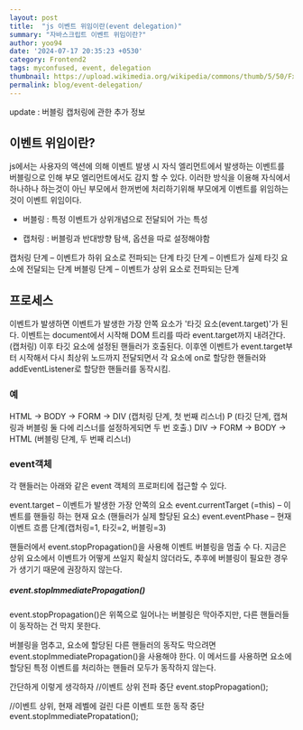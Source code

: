 ```yaml
---
layout: post
title:  "js 이벤트 위임이란(event delegation)"
summary: "자바스크립트 이벤트 위임이란?"
author: yoo94
date: '2024-07-17 20:35:23 +0530'
category: Frontend2
tags: myconfused, event, delegation
thumbnail: https://upload.wikimedia.org/wikipedia/commons/thumb/5/50/Fxemoji_u2049.svg/255px-Fxemoji_u2049.svg.png
permalink: blog/event-delegation/
---
```

update : 버블링 캡처링에 관한 추가 정보

## 이벤트 위임이란?
js에서는 사용자의 액션에 의해 이벤트 발생 시 자식 엘리먼트에서 발생하는 이벤트를 버블링으로 인해 부모 엘리먼트에서도 감지 할 수 있다. 
이러한 방식을 이용해 자식에서 하나하나 하는것이 아닌 부모에서 한꺼번에 처리하기위해 부모에게 이벤트를 위임하는 것이 이벤트 위임이다.

- 버블링 : 특정 이벤트가 상위개념으로 전달되어 가는 특성

- 캡처링 : 버블링과 반대방향 탐색, 옵션을 따로 설정해야함

캡처링 단계 – 이벤트가 하위 요소로 전파되는 단계
타깃 단계 – 이벤트가 실제 타깃 요소에 전달되는 단계
버블링 단계 – 이벤트가 상위 요소로 전파되는 단계

## 프로세스
이벤트가 발생하면 이벤트가 발생한 가장 안쪽 요소가 '타깃 요소(event.target)'가 된다.
이벤트는 document에서 시작해 DOM 트리를 따라 event.target까지 내려간다. (캡처링)
이후 타깃 요소에 설정된 핸들러가 호출된다.
이후엔 이벤트가 event.target부터 시작해서 다시 최상위 노드까지 전달되면서 각 요소에 on<event>로 할당한 핸들러와 addEventListener로 할당한 핸들러를 동작시킴.
### 예
HTML → BODY → FORM → DIV (캡처링 단계, 첫 번째 리스너)
P (타깃 단계, 캡쳐링과 버블링 둘 다에 리스너를 설정하게되면 두 번 호출.)
DIV → FORM → BODY → HTML (버블링 단계, 두 번째 리스너)

### event객체
각 핸들러는 아래와 같은 event 객체의 프로퍼티에 접근할 수 있다.

event.target – 이벤트가 발생한 가장 안쪽의 요소
event.currentTarget (=this) – 이벤트를 핸들링 하는 현재 요소 (핸들러가 실제 할당된 요소)
event.eventPhase – 현재 이벤트 흐름 단계(캡처링=1, 타깃=2, 버블링=3)

핸들러에서 event.stopPropagation()을 사용해 이벤트 버블링을 멈출 수 다.
지금은 상위 요소에서 이벤트가 어떻게 쓰일지 확실치 않더라도, 추후에 버블링이 필요한 경우가 생기기 때문에 권장하지 않는다.

##### event.stopImmediatePropagation()
event.stopPropagation()은 위쪽으로 일어나는 버블링은 막아주지만, 다른 핸들러들이 동작하는 건 막지 못한다.

버블링을 멈추고, 요소에 할당된 다른 핸들러의 동작도 막으려면 event.stopImmediatePropagation()을 사용해야 한다. 
이 메서드를 사용하면 요소에 할당된 특정 이벤트를 처리하는 핸들러 모두가 동작하지 않는다.

간단하게 이렇게 생각하자
//이벤트 상위 전파 중단
event.stopPropagation();

//이벤트 상위, 현재 레벨에 걸린 다른 이벤트 또한 동작 중단
event.stopImmediatePropatation();
